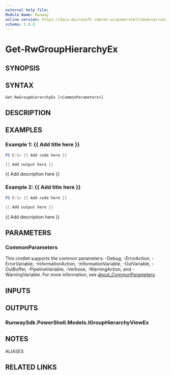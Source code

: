 ```yaml
---
external help file:
Module Name: Runway
online version: https://docs.microsoft.com/en-us/powershell/module/runway/get-rwgrouphierarchyex
schema: 2.0.0
---
```


# Get-RwGroupHierarchyEx

## SYNOPSIS


## SYNTAX

```
Get-RwGroupHierarchyEx [<CommonParameters>]
```

## DESCRIPTION


## EXAMPLES

### Example 1: {{ Add title here }}
```powershell
PS C:\> {{ Add code here }}

{{ Add output here }}
```

{{ Add description here }}

### Example 2: {{ Add title here }}
```powershell
PS C:\> {{ Add code here }}

{{ Add output here }}
```

{{ Add description here }}

## PARAMETERS

### CommonParameters
This cmdlet supports the common parameters: -Debug, -ErrorAction, -ErrorVariable, -InformationAction, -InformationVariable, -OutVariable, -OutBuffer, -PipelineVariable, -Verbose, -WarningAction, and -WarningVariable. For more information, see [about_CommonParameters](http://go.microsoft.com/fwlink/?LinkID=113216).

## INPUTS

## OUTPUTS

### RunwaySdk.PowerShell.Models.IGroupHierarchyViewEx

## NOTES

ALIASES

## RELATED LINKS

